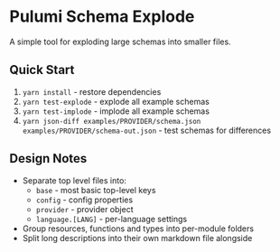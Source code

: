 # Pulumi Schema Explode

A simple tool for exploding large schemas into smaller files.

## Quick Start

1. `yarn install` - restore dependencies
2. `yarn test-explode` - explode all example schemas
3. `yarn test-implode` - implode all example schemas
4. `yarn json-diff examples/PROVIDER/schema.json examples/PROVIDER/schema-out.json` - test schemas for differences

## Design Notes

* Separate top level files into:
  * `base` - most basic top-level keys
  * `config` - config properties
  * `provider` - provider object
  * `language.[LANG]` - per-language settings
* Group resources, functions and types into per-module folders
* Split long descriptions into their own markdown file alongside
